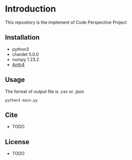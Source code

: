 # Introduction

This repository is the implement of Code Perspective Project

## Installation

* python3
* chardet 5.0.0
* numpy 1.23.2
* [Antlr4](https://github.com/antlr/antlr4)

## Usage

The format of output file is .csv or .json

```
python3 main.py
```

## Cite

* TODO

## License

* TODO